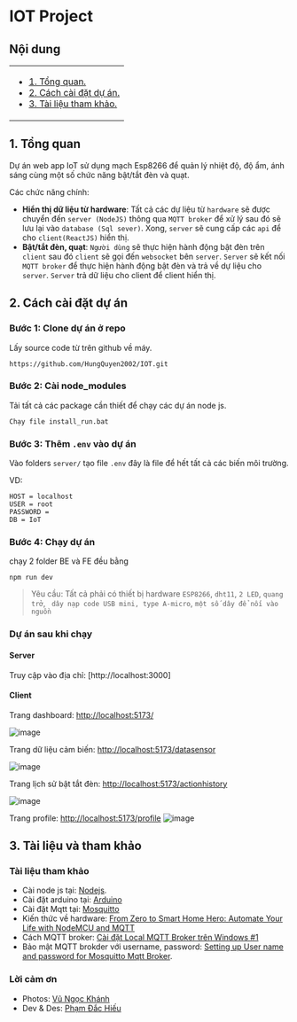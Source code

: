 # IOT Project

## Nội dung

<table>
      <tr>
        <td valign="top">
          <ul>
            <li><a href="#1-tổng-quan">1. Tổng quan.</a></li>
            <li><a href="#2-cách-cài-đặt-dự-án">2. Cách cài đặt dự án.</a></li>
            <li><a href="#3-tài-liệu-và-tham-khảo">3. Tài liệu tham khảo.</a></li>
          </ul>
        </td>
      </tr>
</table>

## 1. Tổng quan

Dự án web app IoT sử dụng mạch Esp8266 để quản lý nhiệt độ, độ ẩm, ánh sáng cùng một số chức năng bật/tắt đèn và quạt.

Các chức năng chính:

- **Hiển thị dữ liệu từ hardware**: Tất cả các dự liệu từ `hardware` sẽ được chuyển đến `server (NodeJS)` thông qua `MQTT broker` để xử lý sau đó sẽ lưu lại vào `database (Sql sever)`. Xong, `server` sẽ cung cấp các `api` để cho `client(ReactJS)` hiển thị.
- **Bật/tắt đèn, quạt**: `Người dùng` sẽ thực hiện hành động bật đèn trên `client` sau đó `client` sẽ gọi đến `websocket` bên `server`. `Server` sẽ kết nối `MQTT broker` để thực hiện hành động bật đèn và trả về dự liệu cho `server`. `Server` trả dữ liệu cho client để client hiển thị.

## 2. Cách cài đặt dự án

### Bước 1: Clone dự án ở repo

Lấy source code từ trên github về máy.

```
https://github.com/HungQuyen2002/IOT.git
```

### Bước 2: Cài node_modules

Tải tất cả các package cần thiết để chạy các dự án node js.

```
Chạy file install_run.bat
```

### Bước 3: Thêm `.env` vào dự án

Vào folders `server/` tạo file `.env` đây là file để hết tất cả các biến môi trường.

VD:

```JS
HOST = localhost
USER = root
PASSWORD =
DB = IoT
```

### Bước 4: Chạy dự án
chạy 2 folder BE và FE đều bằng 
```
npm run dev 
```

> Yêu cầu: Tất cả phải có thiết bị hardware `ESP8266`, `dht11`, `2 LED`, `quang trở`, ` dây nạp code USB mini, type A-micro`, `một số dây để nối vào nguồn`


### Dự án sau khi chạy

#### Server

Truy cập vào địa chỉ: [http://localhost:3000]

#### Client

Trang dashboard: [http://localhost:5173/](http://localhost:5173/)

![image](https://github.com/HungQuyen2002/IOT/assets/117184603/06bb6bd5-95f5-4a24-b329-2f9b61729678)


Trang dữ liệu cảm biến: [http://localhost:5173/datasensor](http://localhost:5173/datasensor)

![image](https://github.com/HungQuyen2002/IOT/assets/117184603/cc6829fd-72f7-4d8a-bec6-3a5da3596428)


Trang lịch sử bật tắt đèn: [http://localhost:5173/actionhistory](http://localhost:5173/actionhistory)

![image](https://github.com/HungQuyen2002/IOT/assets/117184603/d4b4ca8d-7811-44d9-98b9-8e1d3d072ad1)


Trang profile: [http://localhost:5173/profile](http://localhost:5173/profile)
![image](https://github.com/HungQuyen2002/IOT/assets/117184603/86be9509-5b7e-46e3-a8dd-2d9f6cb5054e)



## 3. Tài liệu và tham khảo

### Tài liệu tham khảo

- Cài node js tại: [Nodejs](https://nodejs.org/en).
- Cài đặt arduino tại: [Arduino](https://www.arduino.cc/en/software)
- Cài đặt Mqtt tại: [Mosquitto](https://mosquitto.org/download/)
- Kiến thức về hardware: [From Zero to Smart Home Hero: Automate Your Life with NodeMCU and MQTT](https://youtu.be/qdxKUQEgDNE?si=jq4B2je0GqNbf6Yp)
- Cách MQTT broker: [Cài đặt Local MQTT Broker trên Windows #1](https://www.youtube.com/watch?v=xLLFrLhegcw)
- Bảo mật MQTT brokder với username, password: [Setting up User name and password for Mosquitto Mqtt Broker](https://www.youtube.com/watch?v=fknowuQJ9MA).

### Lời cảm ơn

- Photos: [Vũ Ngọc Khánh](https://www.facebook.com/vngckhahn)
- Dev & Des: [Phạm Đắc Hiếu](https://www.facebook.com/hieu.hiihihaha/)
